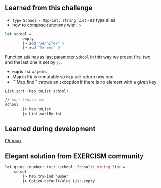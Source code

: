 ## Learned from this challenge

- ```type School = Map<int, string list>``` as type alias
- how to compose functions with ```|>```

```fsharp
let school =
        empty        
        |> add "Jennifer" 4
        |> add "Kareem" 6
 ```
 Function ```add``` has as last parameter ```School``` in this way we preset first two and the last one is
 set by ```|>```.

 - ```Map``` is list of pairs
 - Map in F# is immutable so ```Map.add``` return new one
 - ```Map.find`` throws an exception if there is no element with a given key

```fsharp
List.sort (Map.toList school)

// more fsharp-ish
school 
        |> Map.toList
        |> List.sortBy fst
```

## Learned during development

[F# book](https://en.wikibooks.org/wiki/F_Sharp_Programming) 

## Elegant solution from EXERCISM community

```fsharp
let grade (number: int) (school: School): string list = 
    school 
        |> Map.tryFind number 
        |> Option.defaultValue List.empty
```